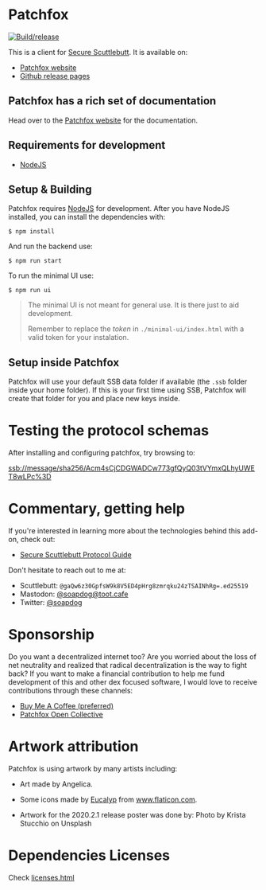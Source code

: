 # Patchfox

[![Build/release](https://github.com/soapdog/patchfox/actions/workflows/build.yml/badge.svg?branch=master)](https://github.com/soapdog/patchfox/actions/workflows/build.yml)

This is a client for [Secure Scuttlebutt](http://scuttlebutt.nz). It is available on:

* [Patchfox website](https://patchfox.org)
* [Github release pages](https://github.com/soapdog/patchfox/releases)

## Patchfox has a rich set of documentation

Head over to the [Patchfox website](https://patchfox.org) for the documentation. 

## Requirements for development

* [NodeJS](https://nodejs.org)

## Setup & Building

Patchfox requires [NodeJS](https://nodejs.org) for development. After you have NodeJS installed, you can install the dependencies with:

```
$ npm install
```

And run the backend use:

```
$ npm run start
```

To run the minimal UI use:

```
$ npm run ui
```

> The minimal UI is not meant for general use. It is there just to aid development.
>
> Remember to replace the _token_ in `./minimal-ui/index.html` with a valid token for your instalation.


## Setup inside Patchfox

Patchfox will use your default SSB data folder if available (the `.ssb` folder inside your home folder). If this is your first time using SSB, Patchfox will create that folder for you and place new keys inside.

# Testing the protocol schemas

After installing and configuring patchfox, try browsing to:

[ssb://message/sha256/Acm4sCjCDGWADCw773gfQyQ03tVYmxQLhyUWET8wLPc%3D](ssb://message/sha256/Acm4sCjCDGWADCw773gfQyQ03tVYmxQLhyUWET8wLPc%3D)

# Commentary, getting help

If you're interested in learning more about the technologies behind this add-on, check out:

* [Secure Scuttlebutt Protocol Guide](https://ssbc.github.io/scuttlebutt-protocol-guide/)

Don't hesitate to reach out to me at:

* Scuttlebutt: `@gaQw6z30GpfsW9k8V5ED4pHrg8zmrqku24zTSAINhRg=.ed25519`
* Mastodon: [@soapdog@toot.cafe](https://toot.cafe/@soapdog)
* Twitter: [@soapdog](http://twitter.com/soapdog/)

# Sponsorship

Do you want a decentralized internet too? Are you worried about the loss of net neutrality and realized that radical decentralization is the way to fight back? If you want to make a financial contribution to help me fund development of this and other dex focused software, I would love to receive contributions through these channels:

* [Buy Me A Coffee (preferred)](https://ko-fi.com/andreshouldbewriting)
* [Patchfox Open Collective](https://opencollective.com/patchfox)

# Artwork attribution

Patchfox is using artwork by many artists including:

* Art made by Angelica. 

* Some icons made by <a href="https://www.flaticon.com/authors/eucalyp" title="Eucalyp">Eucalyp</a> from <a href="https://www.flaticon.com/" title="Flaticon">www.flaticon.com</a>.

* Artwork for the 2020.2.1 release poster was done by: Photo by Krista Stucchio on Unsplash

# Dependencies Licenses

Check [licenses.html](licenses.html)
